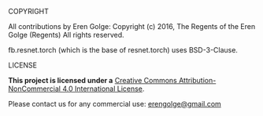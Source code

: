 COPYRIGHT

All contributions by Eren Golge:
Copyright (c) 2016, The Regents of the Eren Golge (Regents)
All rights reserved.

fb.resnet.torch (which is the base of resnet.torch) uses BSD-3-Clause.

LICENSE

**This project is licensed under a**
[Creative Commons Attribution-NonCommercial 4.0 International License](http://creativecommons.org/licenses/by-nc/4.0/).

Please contact us for any commercial use:
erengolge@gmail.com
